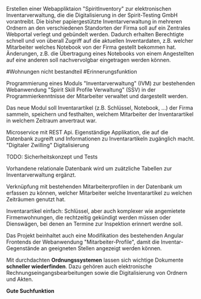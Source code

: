 Erstellen einer Webappliktaion "SpiritInventory" zur elektronischen Inventarverwaltung, die die Digitalisierung in der Spirit-Testing GmbH vorantreibt.
Die bisher papiergestützte Inventarverwaltung in mehreren Ordnern an den verschiedenen Standorten der Firma soll auf ein Zentrales Webportal verlegt und gebündelt werden. 
Dadurch erhalten Berechtigte schnell und von überall Zugriff auf die aktuellen Inventardaten, z.B. welcher Mitarbeiter welches Notebook von der Firma gestellt bekommen hat.
Änderungen, z.B. die Übertragung eines Notebooks von einem Angestellten auf eine anderen soll nachvervolgbar eingetragen werden können.

#Wohnungen nicht bestandteil
#Erinnerungsfunktion



Programmierung eines Moduls "Inventarverwaltung" (IVM) zur bestehenden Webanwendung "Spirit Skill Profile Verwaltung" (SSV) in der Programmierkenntnisse der Mitarbeiter verwaltet und dargestellt werden.

Das neue Modul soll Inventarartikel (z.B. Schlüssel, Notebook, ...) der Firma sammeln, speichern und festhalten, welchem Mitarbeiter der Inventarartikel in welchem Zeitraum anvertraut war.


Microservice mit REST Api. Eigenständige Applikation, die auf die Datenbank zugreift und Informationen zu Inventarartikeln zugänglich macht.
"Digitaler Zwilling" Digitalisierung

TODO: Sicherheitskonzept und Tests

Vorhandene relationale Datenbank wird um zuätzliche Tabellen zur Inventarverwaltung ergänzt.

Verknüpfung mit bestehenden Mitarbeiterprofilen in der Datenbank um erfassen zu können, welcher Mitarbeiter welche Inventarartikel zu welchen Zeiträumen genutzt hat.

Inventarartikel einfach: Schlüssel, aber auch komplexer wie angemietete Firmenwohnungen, die rechtzeitig gekündigt werden müssen oder Dienswägen, bei denen an Termine zur Inspektion erinnert werdne soll.

Das Projekt beinhaltet auch eine Modifikation des bestehenden Angular Frontends der Webanwendung "Mitarbeiter-Profile", damit die Inventar-Gegenstände an geeigneten Stellen angezeigt werden können.


Mit durchdachten **Ordnungssystemen** lassen sich wichtige Dokumente **schneller wiederfinden**. Dazu gehören auch elektronische Rechnungseingangsbearbeitungen sowie die Digitalisierung von Ordnern und Akten.

**Gute Suchfunktion**	

